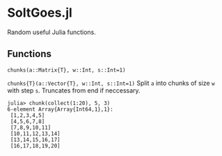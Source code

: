 # SoItGoes.jl
Random useful Julia functions.

## Functions
`chunks(a::Matrix{T}, w::Int, s::Int=1)`

`chunks{T}(a::Vector{T}, w::Int, s::Int=1)`
Split `a` into chunks of size `w` with step `s`. Truncates from end if neccessary.
```
julia> chunk(collect(1:20), 5, 3)
6-element Array{Array{Int64,1},1}:
 [1,2,3,4,5]     
 [4,5,6,7,8]     
 [7,8,9,10,11]   
 [10,11,12,13,14]
 [13,14,15,16,17]
 [16,17,18,19,20]

```

